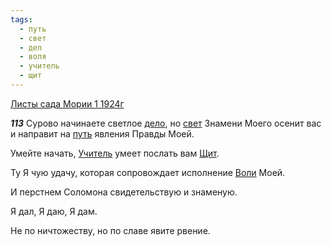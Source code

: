 ```yaml
---
tags:
  - путь
  - свет
  - дел
  - воля
  - учитель
  - щит
---
```


[Листы сада Мории 1 1924г](https://127.0.0.1:4002/agni/1924)

___113___
Сурово начинаете светлое [дело](../../../tags/#дел), но [свет](../../../tags/#свет) Знамени Моего осенит вас и направит на [путь](../../../tags/#путь) явления Правды Моей.   

Умейте начать, [Учитель](../../../tags/#учитель) умеет послать вам [Щит](../../../tags/#щит).   

Ту Я чую удачу, которая сопровождает исполнение [Воли](../../../tags/#воля) Моей.   

И перстнем Соломона свидетельствую и знаменую.   

Я дал, Я даю, Я дам.   

Не по ничтожеству, но по славе явите рвение.   

